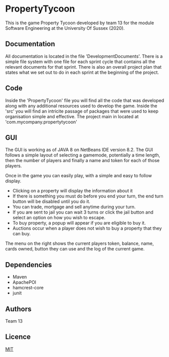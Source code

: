 # PropertyTycoon

This is the game Property Tycoon developed by team 13 for the module Software Engineering at the University Of Sussex (2020).

## Documentation

All documentation is located in the file 'DevelopmentDocuments'. There is a simple file system with one file for each sprint cycle that contains all the relevant documents for that sprint. There is also an overall project plan that states what we set out to do in each sprint at the beginning of the project.

## Code

Inside the 'PropertyTycoon' file you will find all the code that was developed along with any additional resources used to develop the game. Inside the 'src' you will find an intricite passage of packages that were used to keep organisation simple and effective. The project main in located at 'com.mycompany.propertytycoon'

## GUI

The GUI is working as of JAVA 8 on NetBeans IDE version 8.2. The GUI follows a simple layout of selecting a gamemode, potentially a time length, then the number of players and finally a name and token for each of those players.

Once in the game you can easily play, with a simple and easy to follow display. 
- Clicking on a property will display the information about it
- If there is something you must do before you end your turn, the end turn button will be disabled until you do it.
- You can trade, mortgage and sell anytime during your turn.
- If you are sent to jail you can wait 3 turns or click the jail button and select an option on how you wish to escape.
- To buy property, a popup will appear if you are eligible to buy it.
- Auctions occur when a player does not wish to buy a property that they can buy.

The menu on the right shows the current players token, balance, name, cards owned, button they can use and the log of the current game.

## Dependencies
- Maven
- ApachePOI
- hamcrest-core
- junit

## Authors
Team 13

## Licence
[MIT](https://choosealicense.com/licenses/mit/)
